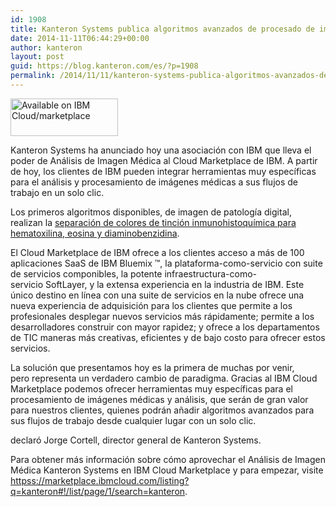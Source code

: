 ```yaml
---
id: 1908
title: Kanteron Systems publica algoritmos avanzados de procesado de imagen médica en IBM Cloud marketplace
date: 2014-11-11T06:44:29+00:00
author: kanteron
layout: post
guid: https://blog.kanteron.com/es/?p=1908
permalink: /2014/11/11/kanteron-systems-publica-algoritmos-avanzados-de-procesado-de-imagen-medica-en-ibm-cloud-marketplace/
---
```

<img class="aligncenter" src="httpss://developer.ibm.com/marketplace/wp-content/uploads/sites/30/2014/08/IBMCloudMarketplaceBadge_4.jpg" alt="Available on IBM Cloud/marketplace" width="172" height="60" />

Kanteron Systems ha anunciado hoy una asociación con IBM que lleva el poder de Análisis de Imagen Médica al Cloud Marketplace de IBM. A partir de hoy, los clientes de IBM pueden integrar herramientas muy específicas para el análisis y procesamiento de imágenes médicas a sus flujos de trabajo en un solo clic.

Los primeros algoritmos disponibles, de imagen de patología digital, realizan la <a title="httpss://marketplace.ibmcloud.com/apps/2863?restoreSearch=true#!overview" href="httpss://marketplace.ibmcloud.com/apps/2863?restoreSearch=true#!overview" target="_blank">separación de colores de tinción inmunohistoquímica para hematoxilina, eosina y diaminobenzidina</a>.

El Cloud Marketplace de IBM ofrece a los clientes acceso a más de 100 aplicaciones SaaS de IBM Bluemix ™, la plataforma-como-servicio con suite de servicios componibles, la potente infraestructura-como-servicio SoftLayer, y la extensa experiencia en la industria de IBM. Este único destino en línea con una suite de servicios en la nube ofrece una nueva experiencia de adquisición para los clientes que permite a los profesionales desplegar nuevos servicios más rápidamente; permite a los desarrolladores construir con mayor rapidez; y ofrece a los departamentos de TIC maneras más creativas, eficientes y de bajo costo para ofrecer estos servicios.

La solución que presentamos hoy es la primera de muchas por venir, pero representa un verdadero cambio de paradigma. Gracias al IBM Cloud Marketplace podemos ofrecer herramientas muy específicas para el procesamiento de imágenes médicas y análisis, que serán de gran valor para nuestros clientes, quienes podrán añadir algoritmos avanzados para sus flujos de trabajo desde cualquier lugar con un solo clic.

declaró Jorge Cortell, director general de Kanteron Systems.

Para obtener más información sobre cómo aprovechar el Análisis de Imagen Médica Kanteron Systems en IBM Cloud Marketplace y para empezar, visite <a title="httpss://marketplace.ibmcloud.com/listing?q=kanteron#!/list/page/1/search=kanteron" href="httpss://marketplace.ibmcloud.com/listing?q=kanteron#!/list/page/1/search=kanteron" target="_blank">httpss://marketplace.ibmcloud.com/listing?q=kanteron#!/list/page/1/search=kanteron</a>.